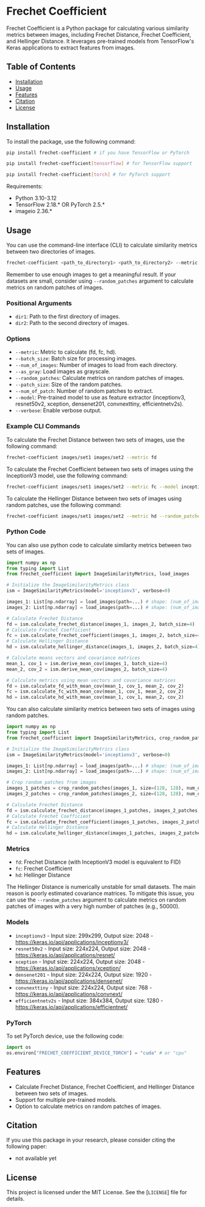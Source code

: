 # Frechet Coefficient

Frechet Coefficient is a Python package for calculating various similarity metrics between images, including Frechet Distance, Frechet Coefficient, and Hellinger Distance. It leverages pre-trained models from TensorFlow's Keras applications to extract features from images.

## Table of Contents

- [Installation](#installation)
- [Usage](#usage)
- [Features](#features)
- [Citation](#citation)
- [License](#license)

## Installation

To install the package, use the following command:

```sh
pip install frechet-coefficient # if you have TensorFlow or PyTorch
```

```sh
pip install frechet-coefficient[tensorflow] # for TensorFlow support
```

```sh
pip install frechet-coefficient[torch] # for PyTorch support
```

Requirements:
- Python 3.10-3.12
- TensorFlow 2.18.* OR PyTorch 2.5.*
- imageio 2.36.*


## Usage

You can use the command-line interface (CLI) to calculate similarity metrics between two directories of images.

```sh
frechet-coefficient <path_to_directory1> <path_to_directory2> --metric <metric> [options]
```

Remember to use enough images to get a meaningful result. If your datasets are small, consider using `--random_patches` argument to calculate metrics on random patches of images.

### Positional Arguments
- `dir1`: Path to the first directory of images.
- `dir2`: Path to the second directory of images.

### Options

- `--metric`: Metric to calculate (fd, fc, hd).
- `--batch_size`: Batch size for processing images.
- `--num_of_images`: Number of images to load from each directory.
- `--as_gray`: Load images as grayscale.
- `--random_patches`: Calculate metrics on random patches of images.
- `--patch_size`: Size of the random patches.
- `--num_of_patch`: Number of random patches to extract.
- `--model`: Pre-trained model to use as feature extractor (inceptionv3, resnet50v2, xception, densenet201, convnexttiny, efficientnetv2s).
- `--verbose`: Enable verbose output.

### Example CLI Commands

To calculate the Frechet Distance between two sets of images, use the following command:
```sh
frechet-coefficient images/set1 images/set2 --metric fd
```

To calculate the Frechet Coefficient between two sets of images using the InceptionV3 model, use the following command:
```sh
frechet-coefficient images/set1 images/set2 --metric fc --model inceptionv3
```

To calculate the Hellinger Distance between two sets of images using random patches, use the following command:
```sh
frechet-coefficient images/set1 images/set2 --metric hd --random_patches --patch_size 128 --num_of_patch 10000
```

### Python Code

You can also use python code to calculate similarity metrics between two sets of images.

```python
import numpy as np
from typing import List
from frechet_coefficient import ImageSimilarityMetrics, load_images

# Initialize the ImageSimilarityMetrics class
ism = ImageSimilarityMetrics(model='inceptionv3', verbose=0)

images_1: List[np.ndarray] = load_images(path=...) # shape: (num_of_images, height, width, channels)
images_2: List[np.ndarray] = load_images(path=...) # shape: (num_of_images, height, width, channels)

# Calculate Frechet Distance
fd = ism.calculate_frechet_distance(images_1, images_2, batch_size=4)
# Calculate Frechet Coefficient
fc = ism.calculate_frechet_coefficient(images_1, images_2, batch_size=4)
# Calculate Hellinger Distance
hd = ism.calculate_hellinger_distance(images_1, images_2, batch_size=4)

# Calculate means vectors and covariance matrices
mean_1, cov_1 = ism.derive_mean_cov(images_1, batch_size=4)
mean_2, cov_2 = ism.derive_mean_cov(images_2, batch_size=4)

# Calculate metrics using mean vectors and covariance matrices
fd = ism.calculate_fd_with_mean_cov(mean_1, cov_1, mean_2, cov_2)
fc = ism.calculate_fc_with_mean_cov(mean_1, cov_1, mean_2, cov_2)
hd = ism.calculate_hd_with_mean_cov(mean_1, cov_1, mean_2, cov_2)

```

You can also calculate similarity metrics between two sets of images using random patches.

```python
import numpy as np
from typing import List
from frechet_coefficient import ImageSimilarityMetrics, crop_random_patches, load_images

# Initialize the ImageSimilarityMetrics class
ism = ImageSimilarityMetrics(model='inceptionv3', verbose=0)

images_1: List[np.ndarray] = load_images(path=...) # shape: (num_of_images, height, width, channels)
images_2: List[np.ndarray] = load_images(path=...) # shape: (num_of_images, height, width, channels)

# Crop random patches from images
images_1_patches = crop_random_patches(images_1, size=(128, 128), num_of_patch=10000)
images_2_patches = crop_random_patches(images_2, size=(128, 128), num_of_patch=10000)

# Calculate Frechet Distance
fd = ism.calculate_frechet_distance(images_1_patches, images_2_patches, batch_size=4)
# Calculate Frechet Coefficient
fc = ism.calculate_frechet_coefficient(images_1_patches, images_2_patches, batch_size=4)
# Calculate Hellinger Distance
hd = ism.calculate_hellinger_distance(images_1_patches, images_2_patches, batch_size=4)
```


### Metrics

- `fd`: Frechet Distance (with InceptionV3 model is equivalent to FID)
- `fc`: Frechet Coefficient
- `hd`: Hellinger Distance

The Hellinger Distance is numerically unstable for small datasets. The main reason is poorly estimated covariance matrices. To mitigate this issue, you can use the `--random_patches` argument to calculate metrics on random patches of images with a very high number of patches (e.g., 50000).

### Models

- `inceptionv3` - Input size: 299x299, Output size: 2048 - https://keras.io/api/applications/inceptionv3/
- `resnet50v2` - Input size: 224x224, Output size: 2048 - https://keras.io/api/applications/resnet/
- `xception` - Input size: 224x224, Output size: 2048 - https://keras.io/api/applications/xception/
- `densenet201` - Input size: 224x224, Output size: 1920 - https://keras.io/api/applications/densenet/
- `convnexttiny` - Input size: 224x224, Output size: 768 - https://keras.io/api/applications/convnext/
- `efficientnetv2s` - Input size: 384x384, Output size: 1280 - https://keras.io/api/applications/efficientnet/


### PyTorch 
To set PyTorch device, use the following code:
```python
import os
os.environ["FRECHET_COEFFICIENT_DEVICE_TORCH"] = "cuda" # or "cpu"
```

## Features

- Calculate Frechet Distance, Frechet Coefficient, and Hellinger Distance between two sets of images.
- Support for multiple pre-trained models.
- Option to calculate metrics on random patches of images. 

## Citation

If you use this package in your research, please consider citing the following paper:

- not available yet

## License

This project is licensed under the MIT License. See the [`LICENSE`] file for details.
